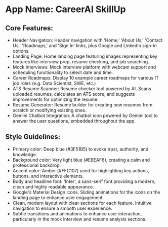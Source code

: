 # **App Name**: CareerAI SkillUp

## Core Features:

- Header Navigation: Header navigation with 'Home,' 'About Us,' 'Contact Us,' 'Roadmaps,' and 'Sign In' links, plus Google and LinkedIn sign-in options.
- Landing Page: Home landing page featuring images representing key features like interview prep, resume checking, and job searching.
- Mock Interviews: Mock interview platform with webcam support and scheduling functionality to select date and time.
- Career Roadmaps: Display 10 example career roadmaps for various IT job roles (e.g. Data Scientist, SWE, etc.)
- ATS Resume Scanner: Resume checker tool powered by AI. Scans uploaded resumes, calculates an ATS score, and suggests improvements for optimizing the resume.
- Resume Generator: Resume builder for creating new resumes from scratch or modifying existing ones.
- Gemini Chatbot Integration: A chatbot icon powered by Gemini tool to answer the user questions, embedded throughout the app.

## Style Guidelines:

- Primary color: Deep blue (#3F51B5) to evoke trust, authority, and knowledge.
- Background color: Very light blue (#E8EAF6), creating a calm and professional backdrop.
- Accent color: Amber (#FFC107) used for highlighting key actions, buttons, and interactive elements.
- Body and headline font: 'Inter', a sans-serif font providing a modern, clean and highly readable appearance.
- Google's Material Design icons. Sliding animations for the icons on the landing page to enhance user engagement.
- Clean, modern layout with clear sections for each feature. Intuitive navigation to ensure a smooth user experience.
- Subtle transitions and animations to enhance user interaction, particularly in the mock interview and resume analysis sections.
